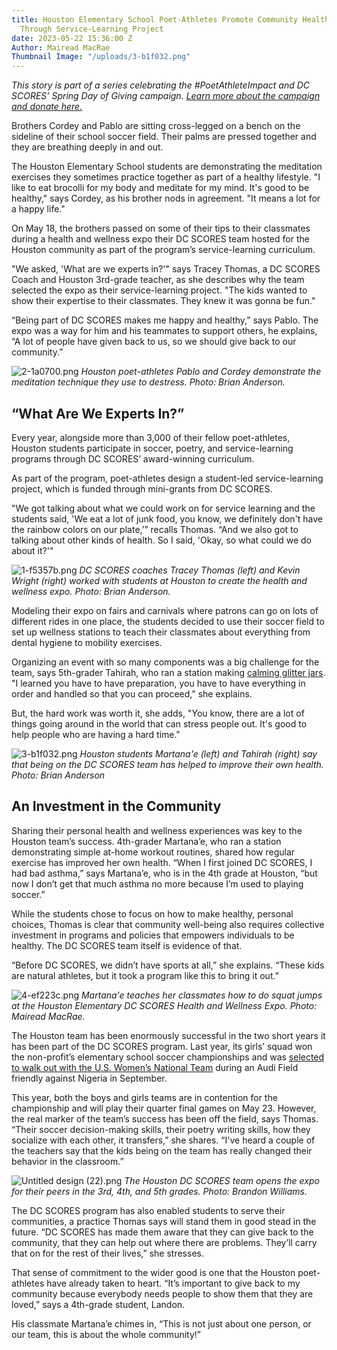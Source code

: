 ```yaml
---
title: Houston Elementary School Poet-Athletes Promote Community Health and Well-Being
  Through Service-Learning Project
date: 2023-05-22 15:36:00 Z
Author: Mairead MacRae
Thumbnail Image: "/uploads/3-b1f032.png"
---
```


*This story is part of a series celebrating the #PoetAthleteImpact and DC SCORES’ Spring Day of Giving campaign. [Learn more about the campaign and donate here.](https://give.dcscores.org/campaign/spring-day-of-giving/c477602)*



















Brothers Cordey and Pablo are sitting cross-legged on a bench on the sideline of their school soccer field. Their palms are pressed together and they are breathing deeply in and out.

The Houston Elementary School students are demonstrating the meditation exercises they sometimes practice together as part of a healthy lifestyle. "I like to eat brocolli for my body and meditate for my mind. It's good to be healthy," says Cordey, as his brother nods in agreement. "It means a lot for a happy life."

On May 18, the brothers passed on some of their tips to their classmates during a health and wellness expo their DC SCORES team hosted for the Houston community as part of the program’s service-learning curriculum.

"We asked, 'What are we experts in?'" says Tracey Thomas, a DC SCORES Coach and Houston 3rd-grade teacher, as she describes why the team selected the expo as their service-learning project. "The kids wanted to show their expertise to their classmates. They knew it was gonna be fun."

“Being part of DC SCORES makes me happy and healthy,” says Pablo. The expo was a way for him and his teammates to support others, he explains, “A lot of people have given back to us, so we should give back to our community.”

![2-1a0700.png](/uploads/2-1a0700.png)
*Houston poet-athletes Pablo and Cordey demonstrate the meditation technique they use to destress. Photo: Brian Anderson.*

## “What Are We Experts In?”

Every year, alongside more than 3,000 of their fellow poet-athletes, Houston students participate in soccer, poetry, and service-learning programs through DC SCORES’ award-winning curriculum.

As part of the program, poet-athletes design a student-led service-learning project, which is funded through mini-grants from DC SCORES.

"We got talking about what we could work on for service learning and the students said, 'We eat a lot of junk food, you know, we definitely don't have the rainbow colors on our plate,’” recalls Thomas. “And we also got to talking about other kinds of health. So I said, 'Okay, so what could we do about it?'"

![1-f5357b.png](/uploads/1-f5357b.png)
*DC SCORES coaches Tracey Thomas (left) and Kevin Wright (right) worked with students at Houston to create the health and wellness expo. Photo: Brian Anderson.*

Modeling their expo on fairs and carnivals where patrons can go on lots of different rides in one place, the students decided to use their soccer field to set up wellness stations to teach their classmates about everything from dental hygiene to mobility exercises.

Organizing an event with so many components was a big challenge for the team, says 5th-grader Tahirah, who ran a station making [calming glitter jars](https://www.playstories.com/blog/calming-glitter-jar-how-to-do-it/). "I learned you have to have preparation, you have to have everything in order and handled so that you can proceed," she explains.

But, the hard work was worth it, she adds, "You know, there are a lot of things going around in the world that can stress people out. It's good to help people who are having a hard time."

![3-b1f032.png](/uploads/3-b1f032.png)
*Houston students Martana'e (left) and Tahirah (right) say that being on the DC SCORES team has helped to improve their own health. Photo: Brian Anderson*

## An Investment in the Community

Sharing their personal health and wellness experiences was key to the Houston team’s success. 4th-grader Martana’e, who ran a station demonstrating simple at-home workout routines, shared how regular exercise has improved her own health. “When I first joined DC SCORES, I had bad asthma,” says Martana’e, who is in the 4th grade at Houston, “but now I don’t get that much asthma no more because I’m used to playing soccer.”

While the students chose to focus on how to make healthy, personal choices, Thomas is clear that community well-being also requires collective investment in programs and policies that empowers individuals to be healthy. The DC SCORES team itself is evidence of that.

“Before DC SCORES, we didn’t have sports at all,” she explains. “These kids are natural athletes, but it took a program like this to bring it out.”

![4-ef223c.png](/uploads/4-ef223c.png)
*Martana'e teaches her classmates how to do squat jumps at the Houston Elementary DC SCORES Health and Wellness Expo. Photo: Mairead MacRae.*

The Houston team has been enormously successful in the two short years it has been part of the DC SCORES program. Last year, its girls’ squad won the non-profit’s elementary school soccer championships and was [selected to walk out with the U.S. Women’s National Team](https://www.dcscores.org/blog/2022/09/dc-scores-poet-athletes-walk-out-with-us-womens-national-team-at-audi-field) during an Audi Field friendly against Nigeria in September.

This year, both the boys and girls teams are in contention for the championship and will play their quarter final games on May 23. However, the real marker of the team’s success has been off the field, says Thomas. “Their soccer decision-making skills, their poetry writing skills, how they socialize with each other, it transfers,” she shares. “I've heard a couple of the teachers say that the kids being on the team has really changed their behavior in the classroom.”

![Untitled design (22).png](/uploads/Untitled%20design%20(22).png)
*The Houston DC SCORES team opens the expo for their peers in the 3rd, 4th, and 5th grades. Photo: Brandon Williams.*

The DC SCORES program has also enabled students to serve their communities, a practice Thomas says will stand them in good stead in the future. “DC SCORES has made them aware that they can give back to the community, that they can help out where there are problems. They’ll carry that on for the rest of their lives,” she stresses.

That sense of commitment to the wider good is one that the Houston poet-athletes have already taken to heart. “It’s important to give back to my community because everybody needs people to show them that they are loved,” says a 4th-grade student, Landon.

His classmate Martana’e chimes in, “This is not just about one person, or our team, this is about the whole community!”